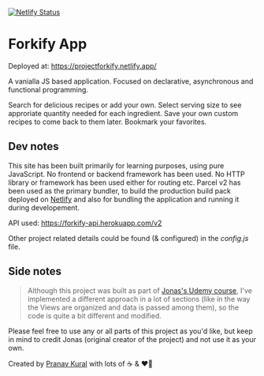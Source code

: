 [![Netlify Status](https://api.netlify.com/api/v1/badges/72083f63-ae6e-49ae-a0b5-0749c2d13bde/deploy-status)](https://app.netlify.com/sites/projectforkify/deploys)

# Forkify App

Deployed at: https://projectforkify.netlify.app/

A vanialla JS based application. Focused on declarative, asynchronous and functional programming.

Search for delicious recipes or add your own. Select serving size to see approriate quantity needed for each ingredient. Save your own custom recipes to come back to them later. Bookmark your favorites.

## Dev notes

This site has been built primarily for learning purposes, using pure JavaScript. No frontend or backend framework has been used. No HTTP library or framework has been used either for routing etc.
Parcel v2 has been used as the primary bundler, to build the production build pack deployed on [Netlify](https://projectforkify.netlify.app/) and also for bundling the application and running it during developement.

API used: https://forkify-api.herokuapp.com/v2

Other project related details could be found (& configured) in the _config.js_ file.

## Side notes

> Although this project was built as part of [Jonas's Udemy course](https://www.udemy.com/course/the-complete-javascript-course), I've implemented a different approach in a lot of sections (like in the way the Views are organized and data is passed among them), so the code is quite a bit different and modified.

Please feel free to use any or all parts of this project as you'd like, but keep in mind to credit Jonas (original creator of the project) and not use it as your own.

Created by [Pranav Kural](https://github.com/pranav-kural/) with lots of ☕️ & ❤️‍🔥
